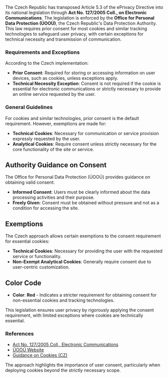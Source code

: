 The Czech Republic has transposed Article 5.3 of the ePrivacy Directive into its national legislation through **Act No. 127/2005 Coll., on Electronic Communications**. The legislation is enforced by the **Office for Personal Data Protection (ÚOOÚ)**, the Czech Republic's Data Protection Authority. This law requires prior consent for most cookies and similar tracking technologies to safeguard user privacy, with certain exceptions for technical necessity and transmission of communication.

### Requirements and Exceptions
According to the Czech implementation:

- **Prior Consent**: Required for storing or accessing information on user devices, such as cookies, unless exceptions apply.
- **Technical Necessity Exception**: Consent is not required if the cookie is essential for electronic communications or strictly necessary to provide an online service requested by the user.

### General Guidelines
For cookies and similar technologies, prior consent is the default requirement. However, exemptions are made for:

- **Technical Cookies**: Necessary for communication or service provision expressly requested by the user.
- **Analytical Cookies**: Require consent unless strictly necessary for the core functionality of the site or service.

## Authority Guidance on Consent
The Office for Personal Data Protection (ÚOOÚ) provides guidance on obtaining valid consent:

- **Informed Consent**: Users must be clearly informed about the data processing activities and their purpose.
- **Freely Given**: Consent must be obtained without pressure and not as a condition for accessing the site.

## Exemptions
The Czech approach allows certain exemptions to the consent requirement for essential cookies:

- **Technical Cookies**: Necessary for providing the user with the requested service or functionality.
- **Non-Exempt Analytical Cookies**: Generally require consent due to user-centric customization.

## Color Code
- **Color**: **Red** - Indicates a stricter requirement for obtaining consent for non-essential cookies and tracking technologies.

This legislation ensures user privacy by rigorously applying the consent requirement, with limited exceptions where cookies are technically essential.

### References
- [Act No. 127/2005 Coll., Electronic Communications](https://www.zakonyprolidi.cz/cs/2005-127)
- [ÚOOÚ Website](https://www.uoou.cz/en)
- [Guidance on Cookies (CZ)](https://www.uoou.cz/vismo/dokumenty2.asp?id_org=200156&id=2599&p1=2612)

The approach highlights the importance of user consent, particularly when deploying cookies beyond the strictly necessary scope.